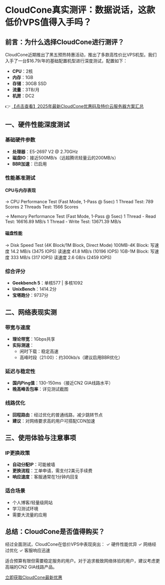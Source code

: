 # CloudCone真实测评：数据说话，这款低价VPS值得入手吗？

## 前言：为什么选择CloudCone进行测评？

CloudCone近期推出了黑五预热特惠活动，推出了多款高性价比VPS机型。我们入手了一台$16.79/年的基础配置机型进行深度测试，配置如下：

- **CPU**：2核
- **内存**：1GB
- **存储**：30GB SSD
- **流量**：3TB/月
- **机房**：DC2

👉 [【点击查看】2025年最新CloudCone优惠码及特价云服务器方案汇总](https://bit.ly/Cloudcone)

## 一、硬件性能深度测试

### 基础硬件参数
- **处理器**：E5-2697 V2 @ 2.70GHz
- **磁盘IO**：接近500MB/s（远超腾讯轻量云的200MB/s）
- **BBR加速**：已启用

### 性能基准测试
#### CPU与内存表现

-> CPU Performance Test (Fast Mode, 1-Pass @ 5sec)
1 Thread Test: 789 Scores
2 Threads Test: 1566 Scores

-> Memory Performance Test (Fast Mode, 1-Pass @ 5sec)
1 Thread - Read Test: 16616.89 MB/s
1 Thread - Write Test: 13671.39 MB/s

#### 磁盘性能

-> Disk Speed Test (4K Block/1M Block, Direct Mode)
100MB-4K Block: 
  写速度 14.2 MB/s (3475 IOPS)
  读速度 41.8 MB/s (10196 IOPS)
1GB-1M Block:
  写速度 333 MB/s (317 IOPS)
  读速度 2.6 GB/s (2459 IOPS)

### 综合评分
- **Geekbench 5**：单核577 | 多核1092
- **UnixBench**：1414.2分
- **宝塔跑分**：9737分

## 二、网络表现实测

### 带宽与速度
- **理论带宽**：1Gbps共享
- **实际测速**：
  - 闲时下载：稳定高速
  - 高峰时段（21:00）：约300kb/s（建议启用BBR优化）

### 延迟与稳定性
- **国内Ping值**：130-150ms（接近CN2 GIA线路水平）
- **晚高峰丢包率**：详见测试截图

### 线路优化
- **回程路由**：经过优化的普通线路，减少跳转节点
- **建议**：对网络要求高的用户可搭配CDN加速

## 三、使用体验与注意事项

### IP更换政策
- **自动分配IP**：可能被墙
- **更换流程**：工单申请，需支付2美元手续费
- **响应速度**：客服通常在1分钟内回复

### 适合场景
- 个人博客/轻量级网站
- 学习测试环境
- 需要大流量的应用

## 总结：CloudCone是否值得购买？

经过全面测试，CloudCone在低价VPS中表现突出：
✓ 硬件性能优异
✓ 网络经过优化
✓ 客服响应迅速

适合预算有限但需要稳定服务的用户。对于追求极致网络体验的用户，建议考虑更高端的CN2 GIA线路产品。

[立即获取CloudCone最新优惠](https://bit.ly/Cloudcone)